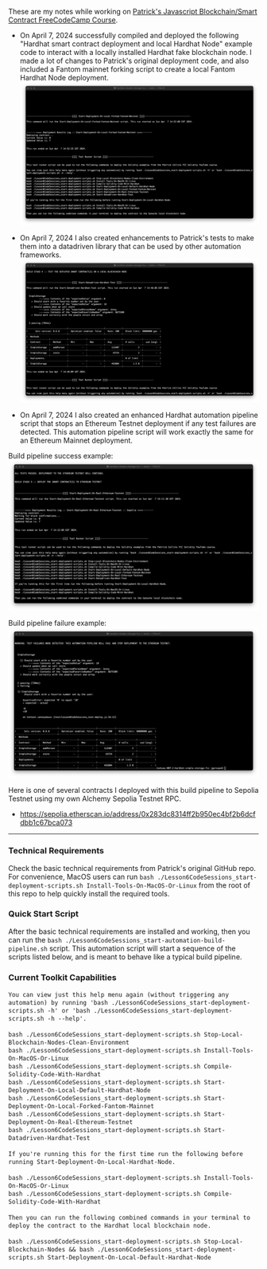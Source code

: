These are my notes while working on [Patrick's Javascript Blockchain/Smart Contract FreeCodeCamp Course](https://www.youtube.com/watch?v=gyMwXuJrbJQ).

- On April 7, 2024 successfully compiled and deployed the following "Hardhat smart contract deployment and local Hardhat Node" example code to interact with a locally installed Hardhat fake blockchain node. I made a lot of changes to Patrick's original deployment code, and also included a Fantom mainnet forking script to create a local Fantom Hardhat Node deployment.
![alt text](./notes/image1.png)

- On April 7, 2024 I also created enhancements to Patrick's tests to make them into a datadriven library that can be used by other automation frameworks.
![alt text](./notes/image2.png)

- On April 7, 2024 I also created an enhanced Hardhat automation pipeline script that stops an Ethereum Testnet deployment if any test failures are detected. This automation pipeline script will work exactly the same for an Ethereum Mainnet deployment.

Build pipeline success example:
![alt text](./notes/image3.png)

Build pipeline failure example:
![alt text](./notes/image4.png)

Here is one of several contracts I deployed with this build pipeline to Sepolia Testnet using my own Alchemy Sepolia Testnet RPC.
  - https://sepolia.etherscan.io/address/0x283dc8314ff2b950ec4bf2b6dcfdbb1c67bca073

---
### Technical Requirements

Check the basic technical requirements from Patrick's original GitHub repo. For convenience, MacOS users can run `bash ./Lesson6CodeSessions_start-deployment-scripts.sh Install-Tools-On-MacOS-Or-Linux` from the root of this repo to help quickly install the required tools.

### Quick Start Script

After the basic technical requirements are installed and working, then you can run the `bash ./Lesson6CodeSessions_start-automation-build-pipeline.sh` script. This automation script will start a sequence of the scripts listed below, and is meant to behave like a typical build pipeline.

### Current Toolkit Capabilities
```
You can view just this help menu again (without triggering any automation) by running 'bash ./Lesson6CodeSessions_start-deployment-scripts.sh -h' or 'bash ./Lesson6CodeSessions_start-deployment-scripts.sh -h --help'.

bash ./Lesson6CodeSessions_start-deployment-scripts.sh Stop-Local-Blockchain-Nodes-Clean-Environment
bash ./Lesson6CodeSessions_start-deployment-scripts.sh Install-Tools-On-MacOS-Or-Linux
bash ./Lesson6CodeSessions_start-deployment-scripts.sh Compile-Solidity-Code-With-Hardhat
bash ./Lesson6CodeSessions_start-deployment-scripts.sh Start-Deployment-On-Local-Default-Hardhat-Node
bash ./Lesson6CodeSessions_start-deployment-scripts.sh Start-Deployment-On-Local-Forked-Fantom-Mainnet
bash ./Lesson6CodeSessions_start-deployment-scripts.sh Start-Deployment-On-Real-Ethereum-Testnet
bash ./Lesson6CodeSessions_start-deployment-scripts.sh Start-Datadriven-Hardhat-Test

If you're running this for the first time run the following before running Start-Deployment-On-Local-Hardhat-Node.

bash ./Lesson6CodeSessions_start-deployment-scripts.sh Install-Tools-On-MacOS-Or-Linux
bash ./Lesson6CodeSessions_start-deployment-scripts.sh Compile-Solidity-Code-With-Hardhat

Then you can run the following combined commands in your terminal to deploy the contract to the Hardhat local blockchain node.

bash ./Lesson6CodeSessions_start-deployment-scripts.sh Stop-Local-Blockchain-Nodes && bash ./Lesson6CodeSessions_start-deployment-scripts.sh Start-Deployment-On-Local-Default-Hardhat-Node
```
